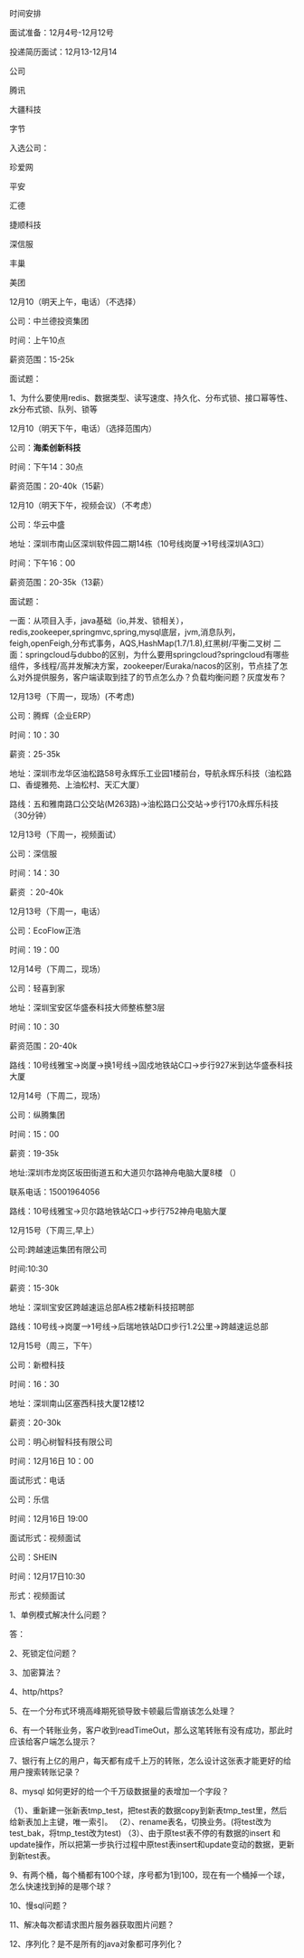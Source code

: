 时间安排

面试准备：12月4号-12月12号

投递简历面试：12月13-12月14



公司

腾讯

大疆科技

字节

入选公司：

珍爱网

平安

汇德

捷顺科技

深信服

丰巢

美团



12月10（明天上午，电话）（不选择）

公司：中兰德投资集团

时间：上午10点

薪资范围：15-25k

面试题：

1、为什么要使用redis、数据类型、读写速度、持久化、分布式锁、接口幂等性、zk分布式锁、队列、锁等





12月10（明天下午，电话）（选择范围内）

公司：**海柔创新科技**

时间：下午14：30点

薪资范围：20-40k（15薪）



12月10（明天下午，视频会议）（不考虑）

公司：华云中盛

地址：深圳市南山区深圳软件园二期14栋（10号线岗厦->1号线深圳A3口）

时间：下午16：00

薪资范围：20-35k（13薪）

面试题：

一面：从项目入手，java基础（io,并发、锁相关），redis,zookeeper,springmvc,spring,mysql底层，jvm,消息队列，feigh,openFeigh,分布式事务，AQS,HashMap(1.7/1.8),红黑树/平衡二叉树
二面：springcloud与dubbo的区别，为什么要用springcloud?springcloud有哪些组件，多线程/高并发解决方案，zookeeper/Euraka/nacos的区别，节点挂了怎么对外提供服务，客户端读取到挂了的节点怎么办？负载均衡问题？灰度发布？



12月13号（下周一，现场）(不考虑)

公司：腾辉（企业ERP）

时间：10：30

薪资：25-35k

地址：深圳市龙华区油松路58号永辉乐工业园1楼前台，导航永辉乐科技（油松路口、香缇雅苑、上油松村、天汇大厦）

路线：五和雅南路口公交站(M263路)->油松路口公交站->步行170永辉乐科技（30分钟）



12月13号（下周一，视频面试）

公司：深信服

时间：14：30

薪资 ：20-40k



12月13号（下周一，电话）

公司：EcoFlow正浩

时间：19：00



12月14号（下周二，现场）

公司：轻喜到家

地址：深圳宝安区华盛泰科技大师整栋整3层

时间：10：30

薪资范围：20-40k

路线：10号线雅宝->岗厦->换1号线->固戍地铁站C口->步行927米到达华盛泰科技大厦



12月14号（下周二，现场）

公司：纵腾集团

时间：15：00

薪资：19-35k

地址:深圳市龙岗区坂田街道五和大道贝尔路神舟电脑大厦8楼 （）

联系电话：15001964056

路线：10号线雅宝->贝尔路地铁站C口->步行752神舟电脑大厦



12月15号（下周三,早上）

公司:跨越速运集团有限公司

时间:10:30

薪资：15-30k

地址：深圳宝安区跨越速运总部A栋2楼新科技招聘部

路线：10号线->岗厦—>1号线->后瑞地铁站D口步行1.2公里->跨越速运总部



12月15号（周三，下午）

公司：新橙科技

时间：16：30

地址：深圳南山区塞西科技大厦12楼12

薪资：20-30k



公司：明心树智科技有限公司

时间：12月16日 10：00

面试形式：电话



公司：乐信

时间：12月16日 19:00

面试形式：视频面试



公司：SHEIN

时间：12月17日10:30

形式：视频面试











1、单例模式解决什么问题？

答：

2、死锁定位问题？



3、加密算法？

4、http/https?

5、在一个分布式环境高峰期死锁导致卡顿最后雪崩该怎么处理？

6、有一个转账业务，客户收到readTimeOut，那么这笔转账有没有成功，那此时应该给客户端怎么提示？

7、银行有上亿的用户，每天都有成千上万的转账，怎么设计这张表才能更好的给用户搜索转账记录？

8、mysql 如何更好的给一个千万级数据量的表增加一个字段？

（1）、重新建一张新表tmp_test，把test表的数据copy到新表tmp_test里，然后给新表加上主键，唯一索引。
（2）、rename表名，切换业务。(将test改为test_bak，将tmp_test改为test)
（3）、由于原test表不停的有数据的insert 和update操作，所以把第一步执行过程中原test表insert和update变动的数据，更新到新test表。

9、有两个桶，每个桶都有100个球，序号都为1到100，现在有一个桶掉一个球，怎么快速找到掉的是哪个球？

10、慢sql问题？

11、解决每次都请求图片服务器获取图片问题？

12、序列化？是不是所有的java对象都可序列化？





















